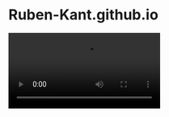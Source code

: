 # Ruben-Kant.github.io

![github-small](https://user-images.githubusercontent.com/76691887/103359374-1a437b00-4ab8-11eb-9de4-48fc333f51df.mov)


